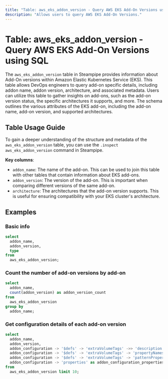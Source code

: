 ```yaml
---
title: "Table: aws_eks_addon_version - Query AWS EKS Add-On Versions using SQL"
description: "Allows users to query AWS EKS Add-On Versions."
---
```


# Table: aws_eks_addon_version - Query AWS EKS Add-On Versions using SQL

The `aws_eks_addon_version` table in Steampipe provides information about Add-On versions within Amazon Elastic Kubernetes Service (EKS). This table allows DevOps engineers to query add-on specific details, including addon name, addon version, architecture, and associated metadata. Users can utilize this table to gather insights on add-ons, such as the add-on version status, the specific architectures it supports, and more. The schema outlines the various attributes of the EKS add-on, including the add-on name, add-on version, and supported architectures.

## Table Usage Guide

To gain a deeper understanding of the structure and metadata of the `aws_eks_addon_version` table, you can use the `.inspect aws_eks_addon_version` command in Steampipe.

**Key columns**:

- `addon_name`: The name of the add-on. This can be used to join this table with other tables that contain information about EKS add-ons.
- `addon_version`: The version of the add-on. This is important when comparing different versions of the same add-on.
- `architecture`: The architectures that the add-on version supports. This is useful for ensuring compatibility with your EKS cluster's architecture.

## Examples

### Basic info

```sql
select
  addon_name,
  addon_version,
  type
from
  aws_eks_addon_version;
```

### Count the number of add-on versions by add-on

```sql
select
  addon_name,
  count(addon_version) as addon_version_count
from
  aws_eks_addon_version
group by
  addon_name;
```

### Get configuration details of each add-on version

```sql
select
  addon_name,
  addon_version,
  addon_configuration -> '$defs' -> 'extraVolumeTags' ->> 'description' as addon_configuration_def_description,
  addon_configuration -> '$defs' -> 'extraVolumeTags' -> 'propertyNames' as addon_configuration_def_property_names,
  addon_configuration -> '$defs' -> 'extraVolumeTags' -> 'patternProperties' as addon_configuration_def_pattern_properties,
  addon_configuration -> 'properties' as addon_configuration_properties
from
  aws_eks_addon_version limit 10;
```